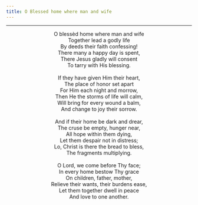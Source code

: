 ```yaml
---
title: O Blessed home where man and wife
---
```


---
<center>
O blessèd home where man and wife<br/>
Together lead a godly life<br/>
By deeds their faith confessing!<br/>
There many a happy day is spent,<br/>
There Jesus gladly will consent<br/>
To tarry with His blessing.<br/>
<br/>
If they have given Him their heart,<br/>
The place of honor set apart<br/>
For Him each night and morrow,<br/>
Then He the storms of life will calm,<br/>
Will bring for every wound a balm,<br/>
And change to joy their sorrow.<br/>
<br/>
And if their home be dark and drear,<br/>
The cruse be empty, hunger near,<br/>
All hope within them dying,<br/>
Let them despair not in distress;<br/>
Lo, Christ is there the bread to bless,<br/>
The fragments multiplying.<br/>
<br/>
O Lord, we come before Thy face;<br/>
In every home bestow Thy grace<br/>
On children, father, mother,<br/>
Relieve their wants, their burdens ease,<br/>
Let them together dwell in peace<br/>
And love to one another.
</center>